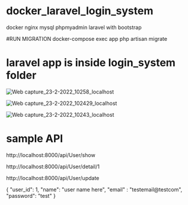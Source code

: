 # docker_laravel_login_system
docker nginx mysql phpmyadmin laravel with bootstrap

#RUN MIGRATION
docker-compose exec app php artisan migrate

# laravel app is inside login_system folder

![Web capture_23-2-2022_10258_localhost](https://user-images.githubusercontent.com/4477125/155252054-8820af1d-0109-483e-9a32-fdb8b74921bf.jpeg)

![Web capture_23-2-2022_102429_localhost](https://user-images.githubusercontent.com/4477125/155252059-1d115b6e-99f0-497a-8857-01905fe21928.jpeg)

![Web capture_23-2-2022_10243_localhost](https://user-images.githubusercontent.com/4477125/155252063-a52e7cfc-f0d2-4b49-9abc-4526d128855d.jpeg)

# sample API
http://localhost:8000/api/User/show

http://localhost:8000/api/User/detail/1

http://localhost:8000/api/User/update

{
	"user_id": 1,
	"name": "user name here",
	"email" : "testemail@testcom",
	"password": "test"
}
